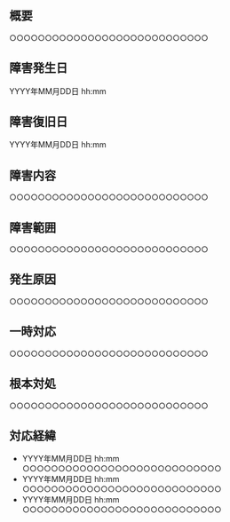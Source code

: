 ## 概要

○○○○○○○○○○○○○○○○○○○○○○○○○○○○

## 障害発生日

YYYY年MM月DD日 hh:mm

## 障害復旧日

YYYY年MM月DD日 hh:mm

## 障害内容

○○○○○○○○○○○○○○○○○○○○○○○○○○○○

## 障害範囲

○○○○○○○○○○○○○○○○○○○○○○○○○○○○

## 発生原因

○○○○○○○○○○○○○○○○○○○○○○○○○○○○

## 一時対応

○○○○○○○○○○○○○○○○○○○○○○○○○○○○

## 根本対処

○○○○○○○○○○○○○○○○○○○○○○○○○○○○

## 対応経緯

- YYYY年MM月DD日 hh:mm  
○○○○○○○○○○○○○○○○○○○○○○○○○○○○
- YYYY年MM月DD日 hh:mm  
○○○○○○○○○○○○○○○○○○○○○○○○○○○○
- YYYY年MM月DD日 hh:mm  
○○○○○○○○○○○○○○○○○○○○○○○○○○○○
